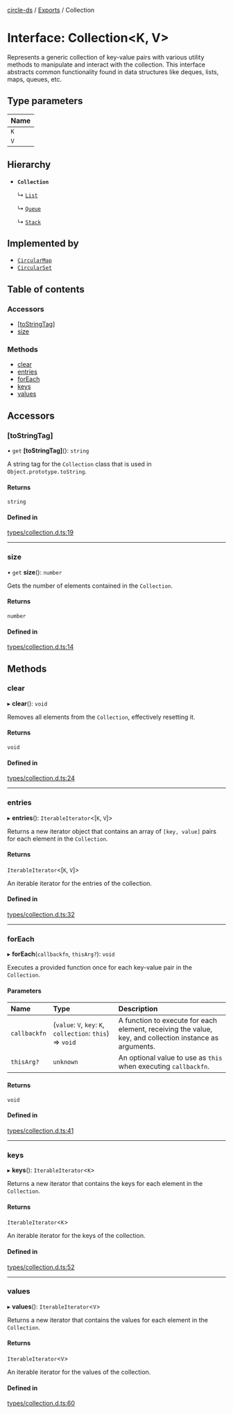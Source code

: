 [circle-ds](../README.md) / [Exports](../modules.md) / Collection

# Interface: Collection\<K, V\>

Represents a generic collection of key-value pairs with various utility methods
to manipulate and interact with the collection. This interface abstracts common
functionality found in data structures like deques, lists, maps, queues, etc.

## Type parameters

| Name |
| :------ |
| `K` |
| `V` |

## Hierarchy

- **`Collection`**

  ↳ [`List`](List.md)

  ↳ [`Queue`](Queue.md)

  ↳ [`Stack`](Stack.md)

## Implemented by

- [`CircularMap`](../classes/CircularMap.md)
- [`CircularSet`](../classes/CircularSet.md)

## Table of contents

### Accessors

- [[toStringTag]](Collection.md#[tostringtag])
- [size](Collection.md#size)

### Methods

- [clear](Collection.md#clear)
- [entries](Collection.md#entries)
- [forEach](Collection.md#foreach)
- [keys](Collection.md#keys)
- [values](Collection.md#values)

## Accessors

### [toStringTag]

• `get` **[toStringTag]**(): `string`

A string tag for the `Collection` class that is used in `Object.prototype.toString`.

#### Returns

`string`

#### Defined in

[types/collection.d.ts:19](https://github.com/havelessbemore/circle-ds/blob/2f1dda9/src/types/collection.d.ts#L19)

___

### size

• `get` **size**(): `number`

Gets the number of elements contained in the `Collection`.

#### Returns

`number`

#### Defined in

[types/collection.d.ts:14](https://github.com/havelessbemore/circle-ds/blob/2f1dda9/src/types/collection.d.ts#L14)

## Methods

### clear

▸ **clear**(): `void`

Removes all elements from the `Collection`, effectively resetting it.

#### Returns

`void`

#### Defined in

[types/collection.d.ts:24](https://github.com/havelessbemore/circle-ds/blob/2f1dda9/src/types/collection.d.ts#L24)

___

### entries

▸ **entries**(): `IterableIterator`\<[`K`, `V`]\>

Returns a new iterator object that contains an array of `[key, value]`
pairs for each element in the `Collection`.

#### Returns

`IterableIterator`\<[`K`, `V`]\>

An iterable iterator for the entries of the collection.

#### Defined in

[types/collection.d.ts:32](https://github.com/havelessbemore/circle-ds/blob/2f1dda9/src/types/collection.d.ts#L32)

___

### forEach

▸ **forEach**(`callbackfn`, `thisArg?`): `void`

Executes a provided function once for each key-value pair in the `Collection`.

#### Parameters

| Name | Type | Description |
| :------ | :------ | :------ |
| `callbackfn` | (`value`: `V`, `key`: `K`, `collection`: `this`) => `void` | A function to execute for each element, receiving the value, key, and collection instance as arguments. |
| `thisArg?` | `unknown` | An optional value to use as `this` when executing `callbackfn`. |

#### Returns

`void`

#### Defined in

[types/collection.d.ts:41](https://github.com/havelessbemore/circle-ds/blob/2f1dda9/src/types/collection.d.ts#L41)

___

### keys

▸ **keys**(): `IterableIterator`\<`K`\>

Returns a new iterator that contains the keys for each element
in the `Collection`.

#### Returns

`IterableIterator`\<`K`\>

An iterable iterator for the keys of the collection.

#### Defined in

[types/collection.d.ts:52](https://github.com/havelessbemore/circle-ds/blob/2f1dda9/src/types/collection.d.ts#L52)

___

### values

▸ **values**(): `IterableIterator`\<`V`\>

Returns a new iterator that contains the values for each element
in the `Collection`.

#### Returns

`IterableIterator`\<`V`\>

An iterable iterator for the values of the collection.

#### Defined in

[types/collection.d.ts:60](https://github.com/havelessbemore/circle-ds/blob/2f1dda9/src/types/collection.d.ts#L60)
